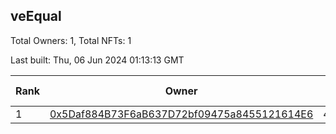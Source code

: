 ## veEqual

Total Owners: 1, Total NFTs: 1

Last built: Thu, 06 Jun 2024 01:13:13 GMT

| Rank | Owner | Voting Power | Influence | NFTs Id |
| --- | --- | --- | --- | --- |
  | 1 | [0x5Daf884B73F6aB637D72bf09475a8455121614E6](https://debank.com/profile/0x5Daf884B73F6aB637D72bf09475a8455121614E6?chain=ftm) | 42,684.526 | 2.45841% | 1 |